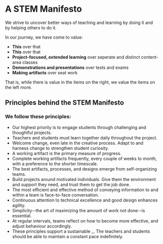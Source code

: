 # A STEM Manifesto
We strive to uncover better ways of teaching and learning by doing it and by helping others to do it.

In our journey, we have come to value:

- __This__ over that 
- __This__ over that  
- __Project-focused, extended learning__ over seperate and distinct content-area classes
- __Demonstrations and presentations__ over tests and exams
- __Making artifacts__ over seat work

That is, while there is value in the items on the right, we value the items on the left more.


## Principles behind the STEM Manifesto
### We follow these principles:

- Our highest priority is to engage students through challenging and thoughtful projects.
- Teachers and students must learn together daily throughout the project.
- Welcome change, even late in the creative process. Adapt to and harness change to strengthen student curiosity.
- A working artifact is the primary measure of progress.
- Complete working artifacts frequently, every couple of weeks to month, with a preference to the shorter timescale.
- The best artifacts, processes, and designs emerge from self-organizing teams.
- Build projects around motivated individuals. Give them the environment and support they need, and trust them to get the job done.
- The most efficient and effective method of conveying information to and within a team is face-to-face conversation.
- Continuous attention to technical excellence and good design enhances agility.
- Simplicity--the art of maximizing the amount of work not done--is essential.
- At regular intervals, teams reflect on how to become more effective, and adjust behaviour accordingly.
- These principles support a sustainable \_. The teachers and students should be able to maintain a constant pace indefinitely.
